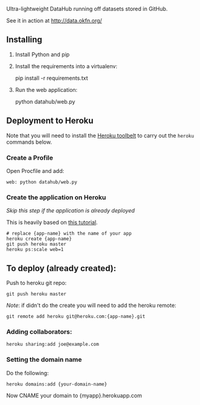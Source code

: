 Ultra-lightweight DataHub running off datasets stored in GitHub.

See it in action at http://data.okfn.org/


## Installing

1. Install Python and pip

2. Install the requirements into a virtualenv:

      pip install -r requirements.txt

3. Run the web application:

      python datahub/web.py


## Deployment to Heroku

Note that you will need to install the [Heroku toolbelt](https://toolbelt.heroku.com/) to carry out the `heroku` commands below.

### Create a Profile

Open Procfile and add:
  
    web: python datahub/web.py

### Create the application on Heroku

*Skip this step if the application is already deployed*

This is heavily based on [this
tutorial](https://devcenter.heroku.com/articles/python#deploy-to-heroku).

    # replace {app-name} with the name of your app
    heroku create {app-name}
    git push heroku master
    heroku ps:scale web=1

## To deploy (already created):

Push to heroku git repo:

    git push heroku master

*Note*: if didn't do the create you will need to add the heroku remote:

    git remote add heroku git@heroku.com:{app-name}.git

### Adding collaborators:

    heroku sharing:add joe@example.com

### Setting the domain name

Do the following:

    heroku domains:add {your-domain-name}

Now CNAME your domain to {myapp}.herokuapp.com

